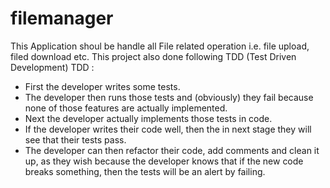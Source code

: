 # filemanager
This Application shoul be handle all File related operation i.e. file upload, filed download etc.
This project also done following TDD (Test Driven Development)
TDD :
- First the developer writes some tests.
- The developer then runs those tests and (obviously) they fail because none of those features are actually implemented.
- Next the developer actually implements those tests in code.
- If the developer writes their code well, then the in next stage they will see that their tests pass.
- The developer can then refactor their code, add comments and clean it up, as they wish because the developer knows that if the new code breaks something, then the tests will be an alert by failing.
